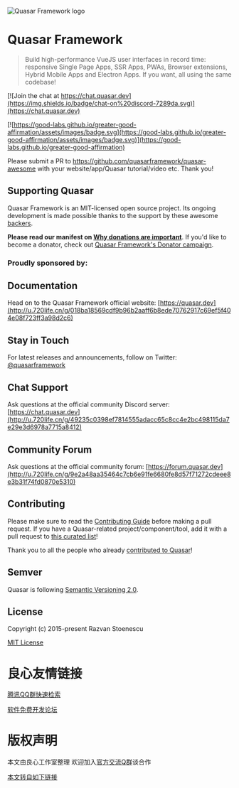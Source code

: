 ![Quasar Framework logo](https://cdn.quasar.dev/logo/svg/quasar-logo-full-inline.svg)

# Quasar Framework

> Build high-performance VueJS user interfaces in record time: responsive Single Page Apps, SSR Apps, PWAs, Browser extensions, Hybrid Mobile Apps and Electron Apps. If you want, all using the same codebase!

         

[![Join the chat at https://chat.quasar.dev](https://img.shields.io/badge/chat-on%20discord-7289da.svg)](https://chat.quasar.dev)
   
[![https://good-labs.github.io/greater-good-affirmation/assets/images/badge.svg](https://good-labs.github.io/greater-good-affirmation/assets/images/badge.svg)](https://good-labs.github.io/greater-good-affirmation)

Please submit a PR to https://github.com/quasarframework/quasar-awesome with your website/app/Quasar tutorial/video etc. Thank you!

## Supporting Quasar
Quasar Framework is an MIT-licensed open source project. Its ongoing development is made possible thanks to the support by these awesome [backers](http://u.720life.cn/g/54145d0471d91890860f7f8463c0304639dde920380884ef5f0ec8c5a1a559c9e0fbf631c8574f1bad82d6c5d8fa54df2954c1b5f572244c5837a989be984912254ae0e53f114e37099b65ab594e3392).

**Please read our manifest on [Why donations are important](http://u.720life.cn/g/018ba18569cdf9b96b2aaff6b8ede707f8bc12c1d0865549bf8c787f765de36e)**. If you'd like to become a donator, check out [Quasar Framework's Donator campaign](http://u.720life.cn/g/997d0167df40c2fec2df4ada28e7437508f8b2880c1bf730cfab99b3751f5423).

### Proudly sponsored by:

 
   
     
       
         
           
         
       
       
         
           
         
       
     
      
     
       
         
           
         
       
       
         
           
         
       
     
      
     
       
         
           
         
       
       
         
           
         
       
     
      
     
       
         
           
         
       
       
         
           
         
       
     
      
     
       
         
           
         
       
       
         
           
         
       
     
      
     
       
         
           
         
       
       
         
           
         
       
     
   
 

## Documentation

Head on to the Quasar Framework official website: [https://quasar.dev](http://u.720life.cn/g/018ba18569cdf9b96b2aaff6b8ede70762917c69ef5f404e08f723ff3a98d2c6)

## Stay in Touch

For latest releases and announcements, follow on Twitter: [@quasarframework](http://u.720life.cn/g/5ea88169c4a0fbd169233d52478d54fe6df4d1eb663845d6946e368d7bfa605af4a870e24ce9e144aa1a98c4283954fb)

## Chat Support

Ask questions at the official community Discord server: [https://chat.quasar.dev](http://u.720life.cn/g/49235c0398ef7814555adacc65c8cc4e2bc498115da7e29e3d6978a7715a8412)

## Community Forum

Ask questions at the official community forum: [https://forum.quasar.dev](http://u.720life.cn/g/9e2a48aa35464c7cb6e91fe6680fe8d57f71272cdeee8e3b31f74fd0870e5310)

## Contributing

Please make sure to read the [Contributing Guide](./CONTRIBUTING.md) before making a pull request. If you have a Quasar-related project/component/tool, add it with a pull request to [this curated list](http://u.720life.cn/g/54145d0471d91890860f7f8463c0304639d522d3977924d55802adb499691202c97f4f76250cb39eb24754df0406cf353c65e551020951e04812a56c32328e5b)!

Thank you to all the people who already [contributed to Quasar](http://u.720life.cn/g/54145d0471d91890860f7f8463c0304639d522d3977924d55802adb4996912026ade333581877da4a8313cff6cb3d74eb62a3057c80f7b370bee6a86ce93f707)!

## Semver
Quasar is following [Semantic Versioning 2.0](http://u.720life.cn/g/c45cb2147fd9f50a301f42b8899ff19b09791595763dbc590174230f2649a5fe).

## License

Copyright (c) 2015-present Razvan Stoenescu

[MIT License](http://u.720life.cn/g/aace67412d3c40f689b2c469b4f53b59887fc176b017ac750db2328c8fe58ce7312e6df9a19730ae003620facd775f39)



 # 良心友情链接

[腾讯QQ群快速检索](http://u.720life.cn/s/8cf73f7c)

[软件免费开发论坛](http://u.720life.cn/s/bbb01dc0)

# 版权声明 

本文由良心工作室整理 欢迎加入[官方交流Q群](https://u.720life.cn/s/f2316816)谈合作

[本文转自如下链接](http://u.720life.cn/g/2e71d0f0a5c601172267ba20d3a43c6ef3462615354bff16020c098f2e5d18962dbc27f399ef1412c2f0c700b9a19eedfe3cea1ee2b3fa7032565521ed5687e7)